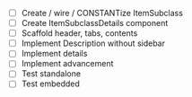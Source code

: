 - [ ] Create / wire / CONSTANTize ItemSubclass
- [ ] Create ItemSubclassDetails component
- [ ] Scaffold header, tabs, contents
- [ ] Implement Description without sidebar
- [ ] Implement details
- [ ] Implement advancement
- [ ] Test standalone
- [ ] Test embedded